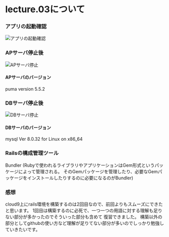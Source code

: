 # lecture.03について

### アプリの起動確認

![アプリの起動確認](https://user-images.githubusercontent.com/101118195/227972378-249507c3-9b92-4c30-a31d-655171c6f86a.png)

### APサーバ停止後

![APサーバ停止](https://user-images.githubusercontent.com/101118195/227972701-024e820f-b5ca-408d-ba96-e260bd0cc2c5.png)

#### APサーバのバージョン
puma version 5.5.2

### DBサーバ停止後

![DBサーバ停止](https://user-images.githubusercontent.com/101118195/227973102-82224645-ff82-42ff-ac7c-287d3ef3188b.png)

#### DBサーバのバージョン
mysql  Ver 8.0.32 for Linux on x86_64

### Railsの構成管理ツール
Bundler
(Rubyで使われるライブラリやアプリケーションはGem形式というパッケージによって管理される。
そのGemパッケージを管理したり、必要なGemパッケージをインストールしたりするのに必要になるのがBundler)

### 感想
cloud9上にrails環境を構築するのは2回目なので、前回よりもスムーズにできたと思います。
1回目は構築するのに必死で、一つ一つの用語に対する理解も足りない部分が多かったのでそういった部分も含めて
復習できました。
構築以外の部分としてgithubの使い方など理解が足りてない部分が多いのでしっかり勉強していきたいです。

